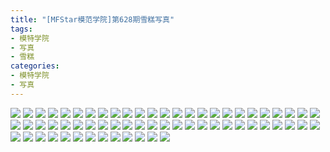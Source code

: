 ```yaml
---
title: "[MFStar模范学院]第628期雪糕写真"
tags: 
- 模特学院
- 写真
- 雪糕
categories:
- 模特学院
- 写真
---
```


![](https://img.ilovese.xyz/1734719712425.webp)
![](https://img.ilovese.xyz/1734719713920.webp)
![](https://img.ilovese.xyz/1734719716006.webp)
![](https://img.ilovese.xyz/1734719717477.webp)
![](https://img.ilovese.xyz/1734719719651.webp)
![](https://img.ilovese.xyz/1734719721542.webp)
![](https://img.ilovese.xyz/1734719723404.webp)
![](https://img.ilovese.xyz/1734719725262.webp)
![](https://img.ilovese.xyz/1734719727029.webp)
![](https://img.ilovese.xyz/1734719728663.webp)
![](https://img.ilovese.xyz/1734719730774.webp)
![](https://img.ilovese.xyz/1734719732210.webp)
![](https://img.ilovese.xyz/1734719733968.webp)
![](https://img.ilovese.xyz/1734719735940.webp)
![](https://img.ilovese.xyz/1734719737649.webp)
![](https://img.ilovese.xyz/1734719739126.webp)
![](https://img.ilovese.xyz/1734719741042.webp)
![](https://img.ilovese.xyz/1734719743037.webp)
![](https://img.ilovese.xyz/1734719745079.webp)
![](https://img.ilovese.xyz/1734719746895.webp)
![](https://img.ilovese.xyz/1734719748803.webp)
![](https://img.ilovese.xyz/1734719750730.webp)
![](https://img.ilovese.xyz/1734719752596.webp)
![](https://img.ilovese.xyz/1734719754638.webp)
![](https://img.ilovese.xyz/1734719756315.webp)
![](https://img.ilovese.xyz/1734719757795.webp)
![](https://img.ilovese.xyz/1734719759925.webp)
![](https://img.ilovese.xyz/1734719761755.webp)
![](https://img.ilovese.xyz/1734719763799.webp)
![](https://img.ilovese.xyz/1734719765566.webp)
![](https://img.ilovese.xyz/1734719767745.webp)
![](https://img.ilovese.xyz/1734719769455.webp)
![](https://img.ilovese.xyz/1734719771080.webp)
![](https://img.ilovese.xyz/1734719772899.webp)
![](https://img.ilovese.xyz/1734719774769.webp)
![](https://img.ilovese.xyz/1734719776376.webp)
![](https://img.ilovese.xyz/1734719778215.webp)
![](https://img.ilovese.xyz/1734719779989.webp)
![](https://img.ilovese.xyz/1734719781987.webp)
![](https://img.ilovese.xyz/1734719783822.webp)
![](https://img.ilovese.xyz/1734719785339.webp)
![](https://img.ilovese.xyz/1734719787036.webp)
![](https://img.ilovese.xyz/1734719788957.webp)
![](https://img.ilovese.xyz/1734719790470.webp)
![](https://img.ilovese.xyz/1734719792203.webp)
![](https://img.ilovese.xyz/1734719794380.webp)
![](https://img.ilovese.xyz/1734719796278.webp)
![](https://img.ilovese.xyz/1734719797515.webp)
![](https://img.ilovese.xyz/1734719799443.webp)
![](https://img.ilovese.xyz/1734719801195.webp)
![](https://img.ilovese.xyz/1734719803229.webp)
![](https://img.ilovese.xyz/1734719804997.webp)
![](https://img.ilovese.xyz/1734719806802.webp)
![](https://img.ilovese.xyz/1734719808531.webp)
![](https://img.ilovese.xyz/1734719810196.webp)
![](https://img.ilovese.xyz/1734719811536.webp)
![](https://img.ilovese.xyz/1734719813537.webp)
![](https://img.ilovese.xyz/1734719815289.webp)
![](https://img.ilovese.xyz/1734719817027.webp)
![](https://img.ilovese.xyz/1734719818509.webp)
![](https://img.ilovese.xyz/1734719820264.webp)
![](https://img.ilovese.xyz/1734719822282.webp)
![](https://img.ilovese.xyz/1734719824331.webp)

